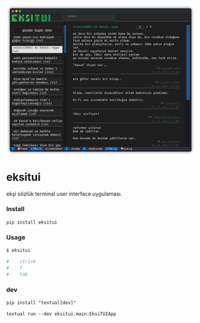 ![](img/ss.png)

# eksitui

ekşi sözlük terminal user interface uygulaması.

### Install

```
pip install eksitui
```

### Usage

```
$ eksitui
```

```python
#    ctrl+b
#    f
#    tab
```

### dev

```
pip install "textual[dev]"
```

```
textual run --dev eksitui.main:EksiTUIApp
```
